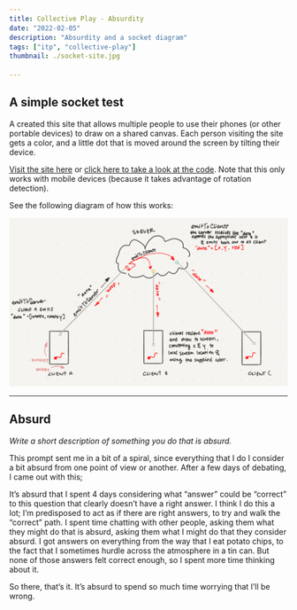 ```yaml
---
title: Collective Play - Absurdity
date: "2022-02-05"
description: "Absurdity and a socket diagram"
tags: ["itp", "collective-play"]
thumbnail: ./socket-site.jpg

---
```


## A simple socket test

A created this site that allows multiple people to use their phones (or other portable devices) to draw on a shared canvas. Each person visiting the site gets a color, and a little dot that is moved around the screen by tilting their device.

[Visit the site here](https://leils-polka-dot-party.glitch.me) or [click here to take a look at the code](https://glitch.com/edit/#!/leils-polka-dot-party). Note that this only works with mobile devices (because it takes advantage of rotation detection).

See the following diagram of how this works:

![Diagram](cp-socket-diagram.png)

---

## Absurd
*Write a short description of something you do that is absurd.*

This prompt sent me in a bit of a spiral, since everything that I do I consider a bit absurd from one point of view or another. After a few days of debating, I came out with this;

It’s absurd that I spent 4 days considering what “answer” could be “correct” to this question that clearly doesn’t have a right answer. I think I do this a lot; I’m predisposed to act as if there are right answers, to try and walk the “correct” path. I spent time chatting with other people, asking them what they might do that is absurd, asking them what I might do that they consider absurd. I got answers on everything from the way that I eat potato chips, to the fact that I sometimes hurdle across the atmosphere in a tin can. But none of those answers felt correct enough, so I spent more time thinking about it.

So there, that’s it. It’s absurd to spend so much time worrying that I’ll be wrong.
